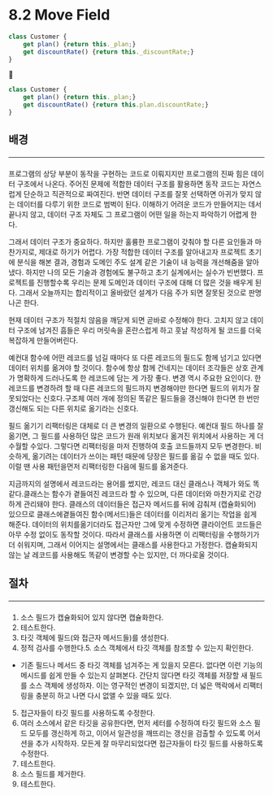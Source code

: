 # 8.2 Move Field

```js
class Customer { 
	get plan() {return this._plan;} 
	get discountRate() {return this._discountRate;}
}

```
🔻
```js
class Customer { 
	get plan() {return this._plan;} 
	get discountRate() {return this.plan.discountRate;}
}
```

## 배경 <hr>
#### 

프로그램의 상당 부분이 동작을 구현하는 코드로 이뤄지지만 프로그램의 진짜 힘은 데이터 구조에서 나온다. 주어진 문제에 적합한 데이터 구조를 활용하면 동작 코드는 자연스럽게 단순하고 직관적으로 짜여진다. 반면 데이터 구조를 잘못 선택하면 아귀가 맞지 않는 데이터를 다루기 위한 코드로 범벅이 된다. 이해하기 어려운 코드가 만들어지는 데서 끝나지 않고, 데이터 구조 자체도 그 프로그램이 어떤 일을 하는지 파악하기 어렵게 한다.

그래서 데이터 구조가 중요하다. 하지만 훌륭한 프로그램이 갖춰야 할 다른 요인들과 마찬가지로, 제대로 하기가 어렵다. 가장 적합한 데이터 구조를 알아내고자 프로젝트 초기에 분식을 해본 결과, 경험과 도메인 주도 설계 같은 기술이 내 능력을 개선해줌을 알아냈다. 하지만 나의 모든 기술과 경험에도 불구하고 초기 실계에서는 실수가 빈번했다. 프로젝트를 진행할수록 우리는 문제 도메인과 데이터 구조에 대해 더 많은 것을 배우게 된다. 그래서 오늘까지는 합리적이고 올바랐던 설계가 다음 주가 되면 잘못된 것으로 판명나곤 한다.

현재 데이터 구조가 적절치 않음을 깨닫게 되면 곧바로 수정해야 한다. 고치지 않고 데이터 구조에 남겨진 흠들은 우리 머릿속을 혼란스럽게 하고 훗날 작성하게 될 코드를 더욱 복잡하게 만들어버린다.

예컨대 함수에 어떤 레코드를 넘길 때마다 또 다른 레코드의 필드도 함께 넘기고 있다면 데이터 위치를 옮겨야 할 것이다. 함수에 항상 함께 건네지는 데이터 조각들은 상호 관계가 명확하게 드러나도록 한 레코드에 담는 게 가장 좋다. 변경 역시 주요한 요인이다. 한 레코드를 변경하려 할 때 다른 레코드의 필드까지 변경해야만 한다면 필드의 위치가 잘못되었다는 신호다.구조체 여러 개에 정의된 똑같은 필드들을 갱신해야 한다면 한 번만 갱신해도 되는 다른 위치로 옮기라는 신호다.

필드 옮기기 리팩터링은 대체로 더 큰 변경의 일환으로 수행된다. 예컨대 필드 하나를 잘 옮기면, 그 필드를 사용하던 많은 코드가 원래 위치보다 옮겨진 위치에서 사용하는 게 더 수월할 수있다. 그렇다면 리팩터링을 마저 진행하여 호출 코드들까지 모두 변경한다. 비슷하게, 옮기려는 데이터가 쓰이는 패턴 때문에 당장은 필드를 옮길 수 없을 때도 있다. 이럴 땐 사용 패턴을먼저 리팩터링한 다음에 필드를 옮겨준다.

지금까지의 설명에서 레코드라는 용어를 썼지만, 레코드 대신 클래스나 객체가 와도 똑같다.클래스는 함수가 곁들여진 레코드라 할 수 있으며, 다른 데이터와 마찬가지로 건강하게 관리돼야 한다. 클래스의 데이터들은 접근자 메서드를 뒤에 감춰져 (캡슐화되어) 있으므로 클래스에곁들여진 함수(메서드)들은 데이터를 이리저리 옮기는 작업을 쉽게 해준다. 데이터의 위치를옮기더라도 접근자만 그에 맞게 수정하면 클라이언트 코드들은 아무 수정 없이도 동작할 것이다. 따라서 클래스를 사용하면 이 리팩터링을 수행하기가 더 쉬워지며, 그래서 이어지는 설명에서는 클래스를 사용한다고 가정한다. 캡슐화되지 않는 날 레코드를 사용해도 똑같이 변경할 수는 있지만, 더 까다로울 것이다.

## 절차 <hr>
#### 
1. 소스 필드가 캡슐화되어 있지 않다면 캡슐화한다.
2. 테스트한다.
3. 타깃 객체에 필드(와 접근자 메서드들)를 생성한다.
4. 정적 검사를 수행한다.5. 소스 객체에서 타깃 객체를 참조할 수 있는지 확인한다.
- 기존 필드나 메서드 중 타깃 객체를 넘겨주는 게 있을지 모른다. 없다면 이런 기능의 메시드를 쉽게 만들 수 있는지 살펴본다. 간단치 않다면 타깃 객체를 저장할 새 필드를 소스 객체에 생성하자. 이는 영구적인 변경이 되겠지만, 더 넓은 맥락에서 리팩터링을 충분히 하고 나면 다시 없앨 수 있을 때도 있다.
5. 접근자들이 타깃 필드를 사용하도록 수정한다.
6. 여러 소스에서 같은 타깃을 공유한다면, 먼저 세터를 수정하여 타깃 필드와 소스 필드 모두를 갱신하게 하고, 이어서 일관성을 깨뜨리는 갱신을 검출할 수 있도록 어서션을 추가 시작하자. 모든게 잘 마무리되었다면 접근자들이 타깃 필드를 사용하도록 수정한다.
7. 테스트한다.
8. 소스 필드를 제거한다.
9. 테스트한다.
